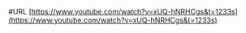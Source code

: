 #URL
[https://www.youtube.com/watch?v=xUQ-hNRHCgs&t=1233s](https://www.youtube.com/watch?v=xUQ-hNRHCgs&t=1233s)